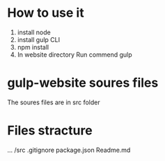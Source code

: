 # How to use it

1. install node
2. install gulp CLI
4. npm install
3. In website directory Run commend gulp

# gulp-website soures files

The soures files are in src folder

# Files stracture

...
/src
.gitignore
package.json
Readme.md

